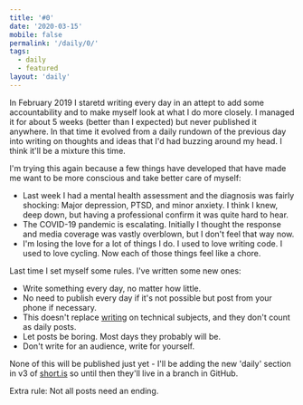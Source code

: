 ```yaml
---
title: '#0'
date: '2020-03-15'
mobile: false
permalink: '/daily/0/'
tags:
  - daily
  - featured
layout: 'daily'
---
```


In February 2019 I staretd writing every day in an attept to add some accountability and to make myself look at what I do more closely. I managed it for about 5 weeks (better than I expected) but never published it anywhere. In that time it evolved from a daily rundown of the previous day into writing on thoughts and ideas that I'd had buzzing around my head. I think it'll be a mixture this time.

I'm trying this again because a few things have developed that have made me want to be more conscious and take better care of myself:

- Last week I had a mental health assessment and the diagnosis was fairly shocking: Major depression, PTSD, and minor anxiety. I think I knew, deep down, but having a professional confirm it was quite hard to hear.
- The COVID-19 pandemic is escalating. Initially I thought the response and media coverage was vastly overblown, but I don't feel that way now.
- I'm losing the love for a lot of things I do. I used to love writing code. I used to love cycling. Now each of those things feel like a chore.

Last time I set myself some rules. I've written some new ones:

- Write something every day, no matter how little.
- No need to publish every day if it's not possible but post from your phone if necessary.
- This doesn't replace [writing](/writing) on technical subjects, and they don't count as daily posts.
- Let posts be boring. Most days they probably will be.
- Don't write for an audience, write for yourself.

None of this will be published just yet - I'll be adding the new 'daily' section in v3 of [short.is](/) so until then they'll live in a branch in GitHub.

Extra rule: Not all posts need an ending.
